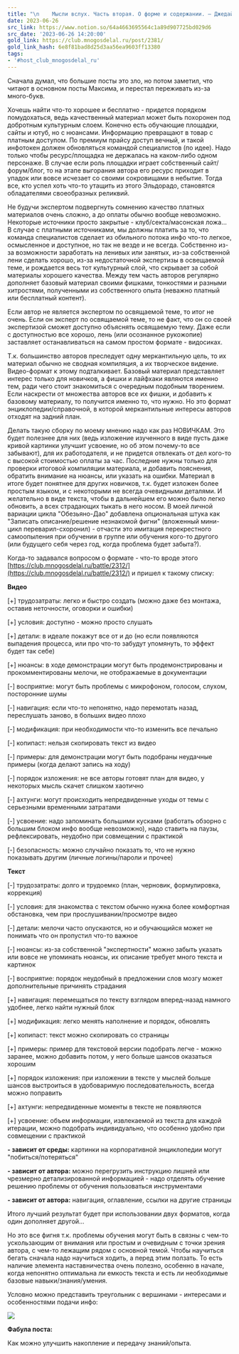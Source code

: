 ```yaml
---
title: "\n    Мысли вслух. Часть вторая. О форме и содержании. — Джедайский Клуб \U0001F918✖️\U0001F469‍\U0001F4BB‍\n"
date: 2023-06-26
src_link: https://www.notion.so/64a4663695564c1a89d907725bd029d6
src_date: '2023-06-26 14:20:00'
gold_link: https://club.mnogosdelal.ru/post/2381/
gold_link_hash: 6e8f81bad8d25d3aa56ea9603ff13380
tags:
- '#host_club_mnogosdelal_ru'
---
```



Сначала думал, что большие посты это зло, но потом заметил, что читают в основном посты Максима, и перестал переживать из-за много-букв.


Хочешь найти что-то хорошее и бесплатно - придется порядком помудохаться, ведь качественный материал может быть похоронен под добротным культурным слоем. Конечно есть обучающие площадки, сайты и ютуб, но с нюансами. Информацию превращают в товар с платным доступом. По премиум прайсу доступ вечный, и такой инфотокен должен обновляться командой специалистов (по идее). Надо только чтобы ресурс/площадка не держалась на каком-либо одном персонаже. В случае если роль площадки играет собственный сайт/форум/блог, то на этапе выгорания автора его ресурс приходит в упадок или вовсе исчезает со своими сокровищами в небытие. Тогда все, кто успел хоть что-то утащить из этого Эльдорадо, становятся обладателями своеобразных реликвий.


Не будучи экспертом подвергнуть сомнению качество платных материалов очень сложно, а до оплаты обычно вообще невозможно. Некоторые источники просто закрытые - клуб/секта/масонская ложа... В случае с платными источниками, мы должны платить за то, что команда специалистов сделает из обильного потока инфо что-то легкое, осмысленное и доступное, но так не везде и не всегда. Собственно из-за возможности заработать на ленивых или занятых, из-за собственной лени сделать хорошо, из-за недостаточной экспертизы в освещаемой теме, и рождается весь тот культурный слой, что скрывает за собой материалы хорошего качества. Между тем часть авторов регулярно дополняет базовый материал своими фишками, тонкостями и разными хитростями, полученными из собственного опыта (неважно платный или бесплатный контент).


Если автор не является экспертом по освящаемой теме, то итог не очень. Если он эксперт по освящаемой теме, то не факт, что он со своей экспертизой сможет доступно объяснять освящаемую тему. Даже если с доступностью все хорошо, лень (или осознанное рукожопие) заставляет останавливаться на самом простом формате - видосиках.


Т.к. большинство авторов преследует одну меркантильную цель, то их материал обычно не сводная компиляция, а их творческое видение. Видео-формат к этому подталкивает. Базовый материал представляет интерес только для новичков, а фишки и лайфхаки являются именно тем, ради чего стоит знакомиться с очередным подобным творением. Если наскрести от множества авторов все их фишки, и добавить к базовому материалу, то получится именно то, что нужно. Но это формат энциклопедии/справочной, в которой меркантильные интересы авторов отходят на задний план.


Делать такую сборку по моему мнению надо как раз НОВИЧКАМ. Это будет полезнее для них (ведь изложение изученного в виде пусть даже кривой картинки улучшит усвоение, но об этом почему-то все забывают), для их работодателя, и не придется отвлекать от дел кого-то с высокой стоимостью оплаты за час. Последние нужны только для проверки итоговой компиляции материала, и добавить пояснения, обратить внимание на нюансы, или указать на ошибки. Материал в итоге будет понятнее для других новичков, т.к. будет изложен более простым языком, и с некоторыми не всегда очевидными деталями. И желательно в виде текста, чтобы в дальнейшем его можно было легко обновить, а всех страдающих тыкать в него носом. В моей личной вариации цикла "Обезьяно-Дао" добавлена опциональная штука как "Записать описание/решение незнакомой фигни" (вложенный мини-цикл переварил-схоронил) - отчасти это имитация перекрестного самоопыления при обучении в группе или обучения кого-то другого (или будущего себя через год, когда проблема будет забыта?).


Когда-то задавался вопросом о формате - что-то вроде этого [https://club.mnogosdelal.ru/battle/2312/](https://club.mnogosdelal.ru/battle/2312/) и пришел к такому списку:  

**Видео**



[+] трудозатраты: легко и быстро создать (можно даже без монтажа, оставив неточности, оговорки и ошибки)


[+] условия: доступно - можно просто слушать


[+] детали: в идеале покажут все от и до (но если появляются выпадения процесса, или про что-то забудут упомянуть, то эффект будет так себе)


[+] нюансы: в ходе демонстрации могут быть продемонстрированы и прокомментированы мелочи, не отображаемые в документации


[-] восприятие: могут быть проблемы с микрофоном, голосом, слухом, посторонние шумы


[-] навигация: если что-то непонятно, надо перемотать назад, переслушать заново, в больших видео плохо


[-] модификация: при необходимости что-то изменить все печально


[-] копипаст: нельзя скопировать текст из видео


[-] примеры: для демонстрации могут быть подобраны неудачные примеры (когда делают запись на ходу)


[-] порядок изложения: не все авторы готовят план для видео, у некоторых мысль скачет слишком хаотично


[-] ахтунги: могут происходить непредвиденные уходы от темы с серьезными временными затратами


[-] усвоение: надо запоминать большими кусками (работать обзорно с большим блоком инфо вообще невозможно), надо ставить на паузы, рефлексировать, неудобно при совмещении с практикой


[-] безопасность: можно случайно показать то, что не нужно показывать другим (личные логины/пароли и прочее)

**Текст**



[-] трудозатраты: долго и трудоемко (план, черновик, формулировка, коррекция)


[-] условия: для знакомства с текстом обычно нужна более комфортная обстановка, чем при прослушивании/просмотре видео


[-] детали: мелочи часто опускаются, но и обучающийся может не понимать что он пропустил что-то важное


[-] нюансы: из-за собственной "экспертности" можно забыть указать или вовсе не упоминать нюансы, их описание требует много текста и картинок


[-] восприятие: порядок неудобный в предложении слов мозгу может дополнительные причинять страдания


[+] навигация: перемещаться по тексту взглядом вперед-назад намного удобнее, легко найти нужный блок


[+] модификация: легко менять наполнение и порядок, обновлять


[+] копипаст: текст можно скопировать со страницы


[+] примеры: пример для текстовой версии подобрать легче - можно заранее, можно добавить потом, у него больше шансов оказаться хорошим


[+] порядок изложения: при изложении в тексте у мыслей больше шансов выстроиться в удобоваримую последовательность, всегда можно поправить


[+] ахтунги: непредвиденные моменты в тексте не появляются


[+] усвоение: объем информации, извлекаемой из текста для каждой итерации, можно подобрать индивидуально, что особенно удобно при совмещении с практикой

**- зависит от среды:** картинки на корпоративной энциклопедии могут "побиться/потеряться"  

**- зависит от автора:** можно перегрузить инструкцию лишней или чрезмерно детализированной информацией - надо отделять обучение решению проблемы от обучения пользоваться инструментами  

**- зависит от автора:** навигация, оглавление, ссылки на другие страницы


Итого лучший результат будет при использовании двух форматов, когда один дополняет другой...



Но это все фигня т.к. проблемы обучения могут быть в связны с чем-то ускользающим от внимания или простым и очевидным с точки зрения автора, с чем-то лежащим рядом с основной темой. Чтобы научиться бегать сначала надо научиться ходить, а перед этим ползать. То есть наличие элемента наставничества очень полезно, особенно в начале, когда непонятно оптимальна ли емкость текста и есть ли необходимые базовые навыки/знания/умения.

Условно можно представить треугольник с вершинами - интересами и особенностями подачи инфо:  

![](https://i7.imageban.ru/out/2023/05/30/11fae9cb524aae072eae1570c73c063a.png)


**Фабула поста:**



Как можно улучшить накопление и передачу знаний/опыта.